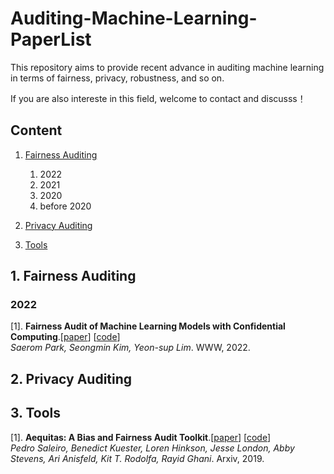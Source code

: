 # Auditing-Machine-Learning-PaperList

This repository aims to provide recent advance in auditing machine learning in terms of fairness, privacy, robustness, and so on.

If you are also intereste in this field, welcome to contact and discusss！


## Content
1. [Fairness Auditing](#jump_fairness)
    1. 2022
    2. 2021
    3. 2020
    4. before 2020
2. [Privacy Auditing](#jump_privacy)

3. [Tools](#jump_tools)



<span id="jump_fairness"> </span>
## 1. Fairness Auditing

### 2022
[1]. **Fairness Audit of Machine Learning Models with Confidential Computing**.[[paper](https://dl.acm.org/doi/abs/10.1145/3485447.3512244)] [[code]()]  
*Saerom Park, Seongmin Kim, Yeon-sup Lim*. WWW, 2022.


<span id="jump_privacy"> </span>
## 2. Privacy Auditing


<span id="jump_tools"> </span>
## 3. Tools
[1]. **Aequitas: A Bias and Fairness Audit Toolkit**.[[paper](https://arxiv.org/abs/1811.05577)] [[code]()]  
*Pedro Saleiro, Benedict Kuester, Loren Hinkson, Jesse London, Abby Stevens, Ari Anisfeld, Kit T. Rodolfa, Rayid Ghani*. Arxiv, 2019.




